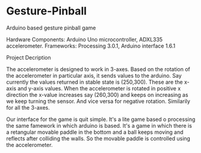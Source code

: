 # Gesture-Pinball
Arduino based gesture pinball game

Hardware Components: Arduino Uno microcontroller, ADXL335 accelerometer.
Frameworks: Processing 3.0.1, Arduino interface 1.6.1

Project Decription

The accelerometer is designed to work in 3-axes. Based on the rotation of the accelerometer in particular axis, it sends values  to 
the arduino. Say currently the values returned in stable state is (250,300). These are the x-axis and y-axis values. When the accelerometer
is rotated in positive x direction the x-value increases say (260,300) and keeps on increasing as we keep turning the sensor. And vice versa
for negative rotation. Similarily for all the 3-axes.

Our interface for the game is quit simple. It's a lite game based o processing the same famework in which arduino is based.
It's a game in which there is a retangular movable paddle in the bottom and a ball keeps moving and reflects after colliding the walls.
So the movable paddle is controlled using the accelerometer.


